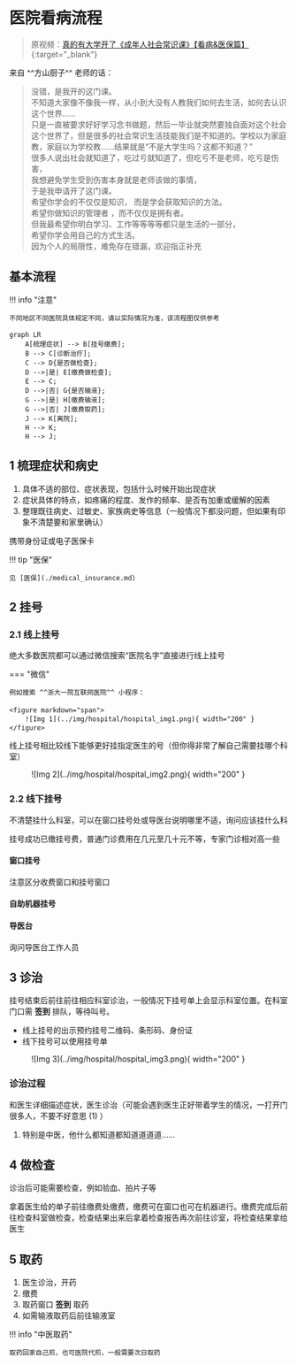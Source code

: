 # 医院看病流程

> 原视频：[真的有大学开了《成年人社会常识课》【看病&医保篇】](https://www.bilibili.com/video/BV1eWxneME3Q/){:target="_blank"}

来自 ^^方山厨子^^ 老师的话：

> 没错，是我开的这门课。<br/>
> 不知道大家像不像我一样，从小到大没有人教我们如何去生活，如何去认识这个世界……<br/>
> 只是一直被要求好好学习念书做题，然后一毕业就突然要独自面对这个社会这个世界了，但是很多的社会常识生活技能我们是不知道的。学校以为家庭教，家庭以为学校教……结果就是“不是大学生吗？这都不知道？”<br/>
> 很多人说出社会就知道了，吃过亏就知道了，但吃亏不是老师，吃亏是伤害，<br/>
> 我想避免学生受到伤害本身就是老师该做的事情，<br/>
> 于是我申请开了这门课。<br/>
> 希望你学会的不仅仅是知识， 而是学会获取知识的方法。<br/>
> 希望你做知识的管理者 ，而不仅仅是拥有者。<br/>
> 但我最希望你明白学习、工作等等等等都只是生活的一部分，<br/>
> 希望你学会用自己的方式生活。<br/>
> 因为个人的局限性，难免存在错漏，欢迎指正补充

## 基本流程

!!! info "注意"

    不同地区不同医院具体规定不同，请以实际情况为准，该流程图仅供参考

``` mermaid
graph LR
    A[梳理症状] --> B[挂号缴费];
    B --> C[诊断治疗];
    C --> D{是否做检查};
    D -->|是| E[缴费做检查];
    E --> C;
    D -->|否| G{是否输液};
    G -->|是| H[缴费输液];
    G -->|否| J[缴费取药];
    J --> K[离院];
    H --> K;
    H --> J;
```

## 1 梳理症状和病史

1. 具体不适的部位、症状表现，包括什么时候开始出现症状
2. 症状具体的特点，如疼痛的程度、发作的频率、是否有加重或缓解的因素
3. 整理既往病史、过敏史、家族病史等信息（一般情况下都没问题，但如果有印象不清楚要和家里确认）

携带身份证或电子医保卡

!!! tip "医保"

    见 [医保](./medical_insurance.md)

## 2 挂号

### 2.1 线上挂号
  
绝大多数医院都可以通过微信搜索“医院名字”直接进行线上挂号

=== "微信"

    例如搜索 ^^浙大一院互联网医院^^ 小程序：

    <figure markdown="span">
        ![Img 1](../img/hospital/hospital_img1.png){ width="200" }
    </figure>

线上挂号相比较线下能够更好挂指定医生的号（但你得非常了解自己需要挂哪个科室）

<figure markdown="span">
    ![Img 2](../img/hospital/hospital_img2.png){ width="200" }
</figure>

### 2.2 线下挂号

不清楚挂什么科室，可以在窗口挂号处或导医台说明哪里不适，询问应该挂什么科

挂号成功已缴挂号费，普通门诊费用在几元至几十元不等，专家门诊相对高一些

#### 窗口挂号

注意区分收费窗口和挂号窗口

#### 自助机器挂号

#### 导医台

询问导医台工作人员

## 3 诊治

挂号结束后前往前往相应科室诊治，一般情况下挂号单上会显示科室位置。在科室门口需 **签到** 排队，等待叫号。

- 线上挂号的出示预约挂号二维码、条形码、身份证
- 线下挂号可以使用挂号单

<figure markdown="span">
    ![Img 3](../img/hospital/hospital_img3.png){ width="200" }
</figure>

### 诊治过程

<div class="annotate" markdown>

和医生详细描述症状，医生诊治（可能会遇到医生正好带着学生的情况，一打开门很多人，不要不好意思 (1) ）

</div>

1. 特别是中医，他什么都知道都知道道道道……

## 4 做检查

诊治后可能需要检查，例如验血、拍片子等

拿着医生给的单子前往缴费处缴费，缴费可在窗口也可在机器进行。缴费完成后前往检查科室做检查，检查结果出来后拿着检查报告再次前往诊室，将检查结果拿给医生

## 5 取药

1. 医生诊治，开药
2. 缴费
3. 取药窗口 **签到** 取药
4. 如需输液取药后前往输液室

!!! info "中医取药"

    取药回家自己煎，也可医院代煎，一般需要次日取药

